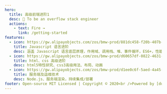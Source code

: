 ```yaml
---
hero:
  title: 高级前端进阶1
  desc: 🍙 To be an overflow stack engineer
  actions:
    - text: Fire →
      link: /getting-started
features:
  - icon: https://gw.alipayobjects.com/zos/bmw-prod/881dc458-f20b-407b-947a-95104b5ec82b/k79dm8ih_w144_h144.png
    title: Javascript 语言进阶
    desc: 涵盖 Javascript 语言底层原理，作用域、调用栈、堆、事件循环，ES6+，性能优化
  - icon: https://gw.alipayobjects.com/zos/bmw-prod/d60657df-0822-4631-9d7c-e7a869c2f21c/k79dmz3q_w126_h126.png
    title: html、css 高级进阶
    desc: html5特性研究、css3高级用法、布局、动画
  - icon: https://gw.alipayobjects.com/zos/bmw-prod/d1ee0c6f-5aed-4a45-a507-339a4bfe076c/k7bjsocq_w144_h144.png
    title: 服务端及运维技术
    desc: Node.js、服务端渲染，持续集成/部署
footer: Open-source MIT Licensed | Copyright © 2020<br />Powered by [dumi](https://d.umijs.org)
---
```


